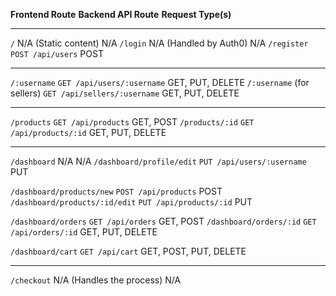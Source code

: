 

**Frontend Route**                 **Backend API Route**                       **Request Type(s)**
****
`/`                               N/A (Static content)                  N/A
`/login`                          N/A (Handled by Auth0)                N/A
`/register`                       `POST /api/users`                     POST

****
`/:username`                      `GET /api/users/:username`            GET, PUT, DELETE
`/:username` (for sellers)        `GET /api/sellers/:username`          GET, PUT, DELETE

****
`/products`                       `GET /api/products`                   GET, POST
`/products/:id`                   `GET /api/products/:id`               GET, PUT, DELETE

****
`/dashboard`                      N/A                                   N/A
`/dashboard/profile/edit`         `PUT /api/users/:username`            PUT

`/dashboard/products/new`         `POST /api/products`                  POST
`/dashboard/products/:id/edit`    `PUT /api/products/:id`               PUT

`/dashboard/orders`               `GET /api/orders`                     GET, POST
`/dashboard/orders/:id`           `GET /api/orders/:id`                 GET, PUT, DELETE

`/dashboard/cart`                 `GET /api/cart`                       GET, POST, PUT, DELETE

****
`/checkout`                       N/A (Handles the process)             N/A

